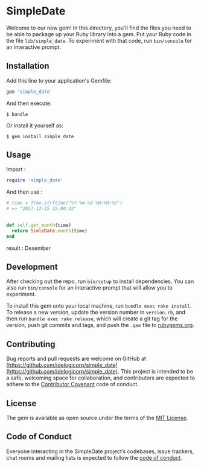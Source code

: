 # SimpleDate

Welcome to our new gem! In this directory, you'll find the files you need to be able to package up your Ruby library into a gem. Put your Ruby code in the file `lib/simple_date`. To experiment with that code, run `bin/console` for an interactive prompt.


## Installation

Add this line to your application's Gemfile:

```ruby
gem 'simple_date'
```

And then execute:

    $ bundle

Or install it yourself as:

    $ gem install simple_date

## Usage
Import :
```ruby
require 'simple_date'
```
And then use :
```ruby
# time = Time.strftime("%Y-%m-%d %H:%M:%S")
# => "2017-12-25 15:00:42"

 
def self.get_month(time)
  return SimleDate.month(time)
end
```
result : Desember


## Development

After checking out the repo, run `bin/setup` to install dependencies. You can also run `bin/console` for an interactive prompt that will allow you to experiment.

To install this gem onto your local machine, run `bundle exec rake install`. To release a new version, update the version number in `version.rb`, and then run `bundle exec rake release`, which will create a git tag for the version, push git commits and tags, and push the `.gem` file to [rubygems.org](https://rubygems.org).

## Contributing

Bug reports and pull requests are welcome on GitHub at [https://github.com/idelogicorp/simple_date](https://github.com/idelogicorp/simple_date). This project is intended to be a safe, welcoming space for collaboration, and contributors are expected to adhere to the [Contributor Covenant](http://contributor-covenant.org) code of conduct.

## License

The gem is available as open source under the terms of the [MIT License](https://opensource.org/licenses/MIT).

## Code of Conduct

Everyone interacting in the SimpleDate project’s codebases, issue trackers, chat rooms and mailing lists is expected to follow the [code of conduct](https://github.com/idelogicorp/simple_date/CODE_OF_CONDUCT.md).
